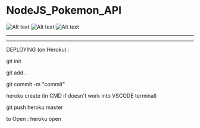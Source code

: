 # NodeJS_Pokemon_API
![Alt text](https://img.shields.io/badge/Node.js-339933.svg?style=for-the-badge&logo=nodedotjs&logoColor=white)
![Alt text](https://img.shields.io/badge/MySQL-4479A1.svg?style=for-the-badge&logo=MySQL&logoColor=white)
![Alt text](https://img.shields.io/badge/Postman-FF6C37.svg?style=for-the-badge&logo=Postman&logoColor=white)

 ---------------------------------------------------------
 
 
 
 --------------------------------------------------------
 
 
 
DEPLOYING (on Heroku) :

git init

git add .

git commit -m "commit"

heroku create (in CMD if doesn't work into VSCODE terminal)

git push heroku master

to Open : heroku open





